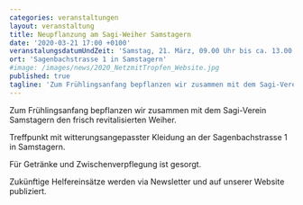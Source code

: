 ```yaml
---
categories: veranstaltungen
layout: veranstaltung
title: Neupflanzung am Sagi-Weiher Samstagern
date: '2020-03-21 17:00 +0100'
veranstalungsdatumUndZeit: 'Samstag, 21. März, 09.00 Uhr bis ca. 13.00 Uhr'
ort: 'Sagenbachstrasse 1 in Samstagern'
#image: /images/news/2020_NetzmitTropfen_Website.jpg
published: true
tagline: 'Zum Frühlingsanfang bepflanzen wir zusammen mit dem Sagi-Verein Samstagern den frisch revitalisierten Weiher.'
---
```

Zum Frühlingsanfang bepflanzen wir zusammen mit dem Sagi-Verein Samstagern den frisch revitalisierten Weiher.

Treffpunkt mit witterungsangepasster Kleidung an der Sagenbachstrasse 1 in Samstagern.

Für Getränke und Zwischenverpflegung ist gesorgt.

Zukünftige Helfereinsätze werden via Newsletter und auf unserer Website publiziert.
